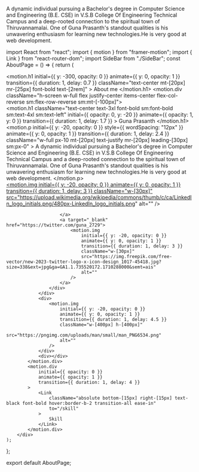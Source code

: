 A dynamic individual pursuing a Bachelor's degree in
                        Computer Science and Engineering (B.E. CSE) in V.S.B
                        College Of Engineering Technical Campus and a
                        deep-rooted connection to the spiritual town of
                        Thiruvannamalai. One of Guna Prasanth's standout
                        qualities is his unwavering enthusiasm for learning new
                        technologies.He is very good at web development.


import React from "react";
import { motion } from "framer-motion";
import { Link } from "react-router-dom";
import SideBar from "./SideBar";
const AboutPage = () => {
    return (
        <div className="max-w-[1400px] m-auto overflow-hidden">
            <SideBar />
            <motion.h1
                initial={{ y: -300, opacity: 0 }}
                animate={{ y: 0, opacity: 1 }}
                transition={{ duration: 1, delay: 0.7 }}
                className="text-center mt-[20px] mr-[25px] font-bold text-[2rem]"
            >
                About me
            </motion.h1>
            <motion.div className="h-screen w-full flex justify-center items-center flex-col-reverse sm:flex-row-reverse sm:mt-[-100px]">
                <div className="flex-1 sm:ml-[60px]">
                    <motion.h1
                        className="text-center text-3xl font-bold sm:font-bold sm:text-4xl sm:text-left"
                        initial={{ opacity: 0, y: -20 }}
                        animate={{ opacity: 1, y: 0 }}
                        transition={{ duration: 1, delay: 1.7 }}
                    >
                        Guna Prasanth
                    </motion.h1>
                    <motion.p
                        initial={{ y: -20, opacity: 0 }}
                        style={{ wordSpacing: "12px" }}
                        animate={{ y: 0, opacity: 1 }}
                        transition={{ duration: 1, delay: 2.4 }}
                        className="w-full px-10 mt-[20px] text-justify mr-[20px] leading-[30px] sm:px-0"
                    >
                        A dynamic individual pursuing a Bachelor's degree in
                        Computer Science and Engineering (B.E. CSE) in V.S.B
                        College Of Engineering Technical Campus and a
                        deep-rooted connection to the spiritual town of
                        Thiruvannamalai. One of Guna Prasanth's standout
                        qualities is his unwavering enthusiasm for learning new
                        technologies.He is very good at web development.
                    </motion.p>
                    <div className="social flex items-center justify-center sm:justify-start">
                        <a target="_blank" href="https://www.linkedin.com/in/guna-prasanth/">
                            <motion.img
                                initial={{ y: -20, opacity: 0 }}
                                animate={{ y: 0, opacity: 1 }}
                                transition={{ duration: 1, delay: 3 }}
                                className="w-[30px]"
                                src="https://upload.wikimedia.org/wikipedia/commons/thumb/c/ca/LinkedIn_logo_initials.png/480px-LinkedIn_logo_initials.png"
                                alt=""
                            />
                            
                        </a>
                        <a target="_blank" href="https://twitter.com/guna_2729">
                            <motion.img
                                initial={{ y: -20, opacity: 0 }}
                                animate={{ y: 0, opacity: 1 }}
                                transition={{ duration: 1, delay: 3 }}
                                className="w-[30px]"
                                src="https://img.freepik.com/free-vector/new-2023-twitter-logo-x-icon-design_1017-45418.jpg?size=338&ext=jpg&ga=GA1.1.735520172.1710288000&semt=ais"
                                alt=""
                            />
                        </a>
                    </div>
                </div>
                <div>
                    <motion.img
                        initial={{ y: -20, opacity: 0 }}
                        animate={{ y: 0, opacity: 1 }}
                        transition={{ duration: 1, delay: 4.5 }}
                        className="w-[400px] h-[400px]"
                        src="https://pngimg.com/uploads/man/small/man_PNG6534.png"
                        alt=""
                    />
                </div>
                <div></div>
            </motion.div>
            <motion.div
                initial={{ opacity: 0 }}
                animate={{ opacity: 1 }}
                transition={{ duration: 1, delay: 4 }}
            >
                <Link
                    className="absolute bottom-[15px] right-[15px] text-black font-bold hover:border-b-2 transition-all ease-in"
                    to="/skill"
                >
                    Skill
                </Link>
            </motion.div>
        </div>
    );
};

export default AboutPage;
